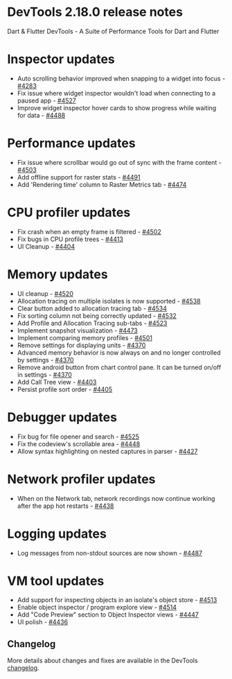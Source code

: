 # DevTools 2.18.0 release notes

Dart & Flutter DevTools - A Suite of Performance Tools for Dart and Flutter

# Inspector updates

- Auto scrolling behavior improved when snapping to a widget into focus -
  [#4283](https://github.com/flutter/devtools/pull/4283)
- Fix issue where widget inspector wouldn't load when connecting to a paused
  app - [#4527](https://github.com/flutter/devtools/pull/4527)
- Improve widget inspector hover cards to show progress while waiting for data -
  [#4488](https://github.com/flutter/devtools/pull/4488)

# Performance updates

- Fix issue where scrollbar would go out of sync with the frame content -
  [#4503](https://github.com/flutter/devtools/pull/4503)
- Add offline support for raster stats -
  [#4491](https://github.com/flutter/devtools/pull/4491)
- Add 'Rendering time' column to Raster Metrics tab -
  [#4474](https://github.com/flutter/devtools/pull/4474)

# CPU profiler updates

- Fix crash when an empty frame is filtered -
  [#4502](https://github.com/flutter/devtools/pull/4502)
- Fix bugs in CPU profile trees -
  [#4413](https://github.com/flutter/devtools/pull/4413)
- UI Cleanup - [#4404](https://github.com/flutter/devtools/pull/4404)

# Memory updates

- UI cleanup - [#4520](https://github.com/flutter/devtools/pull/4520)
- Allocation tracing on multiple isolates is now supported -
  [#4538](https://github.com/flutter/devtools/pull/4538)
- Clear button added to allocation tracing tab -
  [#4534](https://github.com/flutter/devtools/pull/4534)
- Fix sorting column not being correctly updated -
  [#4532](https://github.com/flutter/devtools/pull/4532)
- Add Profile and Allocation Tracing sub-tabs -
  [#4523](https://github.com/flutter/devtools/pull/4523)
- Implement snapshot visualization -
  [#4473](https://github.com/flutter/devtools/pull/4473)
- Implement comparing memory profiles -
  [#4501](https://github.com/flutter/devtools/pull/4501)
- Remove settings for displaying units -
  [#4370](https://github.com/flutter/devtools/pull/4370)
- Advanced memory behavior is now always on and no longer controlled by
  settings - [#4370](https://github.com/flutter/devtools/pull/4370)
- Remove android button from chart control pane. It can be turned on/off in
  settings - [#4370](https://github.com/flutter/devtools/pull/4370)
- Add Call Tree view - [#4403](https://github.com/flutter/devtools/pull/4403)
- Persist profile sort order -
  [#4405](https://github.com/flutter/devtools/pull/4405)

# Debugger updates

- Fix bug for file opener and search -
  [#4525](https://github.com/flutter/devtools/pull/4525)
- Fix the codeview's scrollable area -
  [#4448](https://github.com/flutter/devtools/pull/4448)
- Allow syntax highlighting on nested captures in parser -
  [#4427](https://github.com/flutter/devtools/pull/4427)

# Network profiler updates

- When on the Network tab, network recordings now continue working after the app
  hot restarts - [#4438](https://github.com/flutter/devtools/pull/4438)

# Logging updates

- Log messages from non-stdout sources are now shown -
  [#4487](https://github.com/flutter/devtools/pull/4487)

# VM tool updates

- Add support for inspecting objects in an isolate's object store -
  [#4513](https://github.com/flutter/devtools/pull/4513)
- Enable object inspector / program explore view -
  [#4514](https://github.com/flutter/devtools/pull/4514)
- Add "Code Preview" section to Object Inspector views -
  [#4447](https://github.com/flutter/devtools/pull/4447)
- UI polish - [#4436](https://github.com/flutter/devtools/pull/4436)

## Changelog

More details about changes and fixes are available in the DevTools
[changelog](https://github.com/flutter/devtools/blob/master/CHANGELOG.md).
